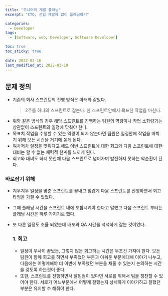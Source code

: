 ```yaml
---
title: "주니어의 개발 플래닝"
excerpt: "CTO, 선임 개발자 없이 플래닝하기"

categories:
  - Developer
tags:
  - [Software, web, Developer, Software Developer]

toc: true
toc_sticky: true
 
date: 2022-02-16
last_modified_at: 2022-03-19
---
```


## 문제 정의
  - 기존의 회사 스프린트의 진행 방식은 아래와 같았다.
    > 2주를 하나의 스프린트로 잡는다.
    > 한 스프린트안에서 목표한 작업을 마친다.
  - 위와 같은 방식의 경우 해당 스프린트를 진행하는 팀원의 역량이나 작업 소화량과는 상관없이 스프린트의 일정에 맞춰야 한다.
  - 목표치 작업을 수행할 수 있는 역량이 되지 않는다면 팀원은 일정안에 작업을 마치기 위해 모든 시간을 거기에 쏟게 된다.
  - 여차저차 일정을 맞춰다고 해도 이번 스프린트에 대한 회고와 다음 스프린트에 대한 대비는 할 수 없는 체력적 한계를 느끼게 된다.
  - 회고와 대비도 하지 못한체 다음 스프린트로 넘어가며 발전하지 못하는 악순환이 된다.

### 바로잡기 위해
  - 겨우겨우 일정을 맞춘 스프린트를 끝내고 힘겹게 다음 스프린트를 진행하면서 회고 타임을 가질 수 있었다.
  - 그때 플래닝 시간을 스프린트 내에 포함시켜야 한다고 말했고 다음 스프린트 부터는 플래닝 시간은 하루 가지기로 했다.
  - 또 다른 일정도 조율 되었는데 배포와 QA 시간을 넉넉하게 잡는 것이었다.

      ### 1. 회고
      - 일정이 무사히 끝났든, 그렇지 않든 회고하는 시간은 무조건 가져야 한다. 모든 팀원이 함께 회고를 하면서 부족했던 부분과 아쉬운 부분에대해 이야기 나누고, 다음에는 어떻게해야 더 이번에 부족했던 부분을 채울 수 있는지 논의하는 시간을 갖도록 하는것이 좋다.
      - 또한, 스프린트를 진행하면서 잘된점이 있다면 서로를 위해서 팀을 칭찬할 수 있어야 한다. 서로가 어느부분에서 어떻게 잘했는지 상세하게 이야기하고 잘했던 부분은 유지할 수 해줘야 한다.
      




